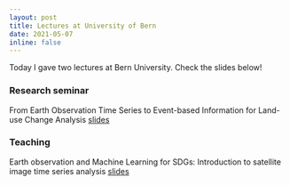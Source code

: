 ```yaml
---
layout: post
title: Lectures at University of Bern
date: 2021-05-07
inline: false
---
```


Today I gave two lectures at Bern University. Check the slides below!

### Research seminar

From Earth Observation Time Series to Event-based Information for Land-use Change Analysis [slides](/assets/teaching/2021/unibern/2021-05-26-lecture-eo-events.html)

### Teaching

Earth observation and Machine Learning for SDGs: Introduction to satellite image time series analysis [slides](/assets/teaching/2021/unibern/2021-05-26-teaching-example.html)
